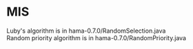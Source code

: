 # MIS
Luby's algorithm is in hama-0.7.0/RandomSelection.java<br/>
Random priority algorithm is in hama-0.7.0/RandomPriority.java
